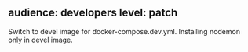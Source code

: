 audience: developers
level: patch
---

Switch to devel image for docker-compose.dev.yml.
Installing nodemon only in devel image.
